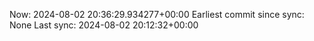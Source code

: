 Now: 2024-08-02 20:36:29.934277+00:00 Earliest commit since sync: None Last sync: 2024-08-02 20:12:32+00:00
